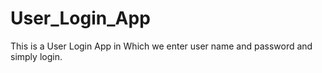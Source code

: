 # User_Login_App
This is a User Login App in Which we enter user name and password and simply login.
